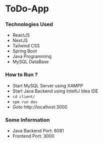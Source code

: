 # ToDo-App 

### Technologies Used
- ReactJS
- NextJS
- Tailwind CSS
- Spring Boot
- Java Programming
- MySQL DataBase

### How to Run ?
- Start MySQL Server using XAMPP
- Start Java Backend using IntelliJ Idea IDE
- `cd client/`
- `npm run dev`
- Goto http://localhost:3000

### Some Information
- Java Backend Port: 8081
- Frontend Port: 3000